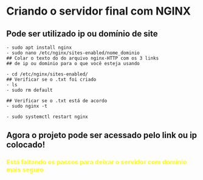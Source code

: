 # Criando o servidor final com NGINX

## Pode ser utilizado ip ou domínio de site

```
- sudo apt install nginx
- sudo nano /etc/nginx/sites-enabled/nome_dominio
## Colar o texto do do arquivo nginx-HTTP com os 3 links
## de ip ou dominio para o que você esteja usando

- cd /etc/nginx/sites-enabled/ 
## Verificar se o .txt foi criado
- ls 
- sudo rm default

## Verificar se o .txt está de acordo
- sudo nginx -t

- sudo systemctl restart nginx
```

## Agora o projeto pode ser acessado pelo link ou ip colocado!

### <span style="color: yellow">Está faltando os passos para deixar o servidor com domínio mais seguro</span>